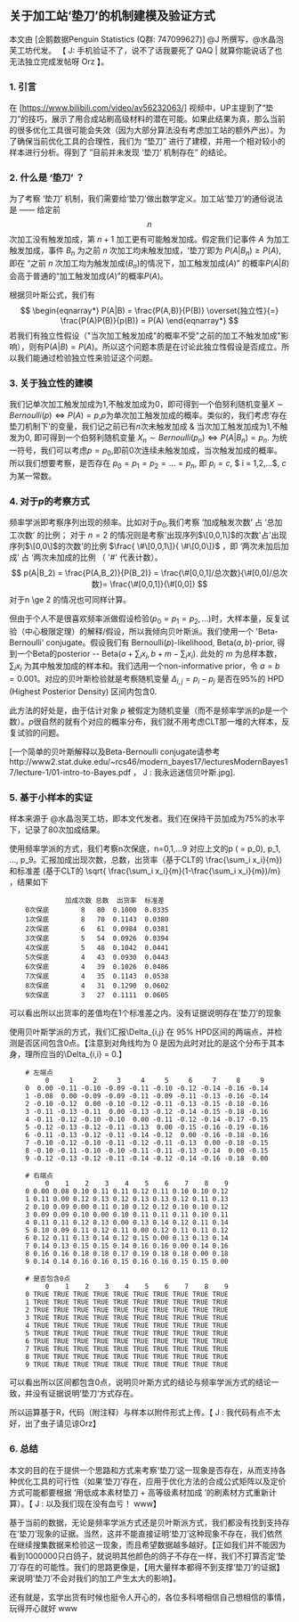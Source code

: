 ## 关于加工站‘垫刀’的机制建模及验证方式

本文由 [企鹅数据Penguin Statistics (Q群: 747099627)] @J 所撰写，@水晶泡芙工坊代发。
【 J: 手机验证不了，说不了话我要死了 QAQ | 就算你能说话了也无法独立完成发帖呀 Orz 】。

### 1. 引言

在 [https://www.bilibili.com/video/av56232063/] 视频中，UP主提到了“垫刀”的技巧，展示了用合成站刷高级材料的潜在可能。如果此结果为真，那么当前的很多优化工具很可能会失效（因为大部分算法没有考虑加工站的额外产出）。为了确保当前优化工具的合理性，我们为 “垫刀” 进行了建模，并用一个相对较小的样本进行分析。得到了 ”目前并未发现 ‘垫刀’ 机制存在” 的结论。



### 2. 什么是 ‘垫刀’ ？

为了考察 ‘垫刀’ 机制，我们需要给‘垫刀’做出数学定义。加工站‘垫刀’的通俗说法是 —— 给定前 $$n$$ 次加工没有触发加成，第 $n+1$ 加工更有可能触发加成。假定我们记事件 $A$ 为加工触发加成，事件 $B_n$ 为之前 $n$ 次加工均未触发加成，‘垫刀’即为 $P(A|B_n) \ge P(A)$, 即在 “之前 $n$ 次加工均为触发加成$(B_n)$的情况下，加工触发加成$(A)$” 的概率$P(A|B)$会高于普通的“加工触发加成$(A)$”的概率$P(A)$。

根据贝叶斯公式，我们有
$$
\begin{eqnarray*}
P(A|B) = \frac{P(A,B)}{P(B)} \overset{独立性}{=} \frac{P(A)P(B)}{p(B)} = P(A)
\end{eqnarray*}
$$
若我们有独立性假设（"当次加工触发加成"的概率不受"之前的加工不触发加成"影响），则有P$(A|B) = P(A)$。所以这个问题本质是在讨论此独立性假设是否成立。所以我们能通过检验独立性来验证这个问题。



### 3. 关于独立性的建模

我们记单次加工触发加成为$1$,不触发加成为$0$，即可得到一个伯努利随机变量$X \sim Bernoulli(p) \Leftrightarrow P( A ) = p$,$p$为单次加工触发加成的概率。类似的，我们考虑‘存在垫刀机制下’的变量，我们记之前已有$n$次未触发加成 & 当次加工触发加成为$1$,不触发为$0$,  即可得到一个伯努利随机变量 $X_n \sim Bernoulli( p_n) \Leftrightarrow P(A | B_n ) = p_n$. 为统一符号，我们可以考虑$p = p_0$,即前$0$次连续未触发加成，当次触发加成的概率。所以我们想要考察，是否存在 $p_0 = p_1 = p_2 = … =  p_n$, 即 $p_i = c$, $ i = 1,2,...$, $c$ 为某一常数。  


### 4. 对于$p$的考察方式

频率学派即考察序列出现的频率。比如对于$p_0$,我们考察 ‘加成触发次数’ 占 ‘总加工次数’ 的比例； 对于 $n = 2$ 的情况则是考察'出现序列$\[0,0,1\]$的次数'占'出现序列$\[0,0\]$的次数'的比例 $\frac{ \#\[0,0,1\]}{ \#\[0,0\]}$ ，即 ‘两次未加后加成’ 占 ‘两次未加成的比例 （ '#' 代表计数）。
$$
p(A|B_2) = \frac{P(A,B_2)}{P(B_2)} = \frac{\#[0,0,1]/总次数}{\#[0,0]/总次数}= \frac{\#[0,0,1]}{\#[0,0]}
$$
对于n \ge 2 的情况也可同样计算。



但由于个人不是很喜欢频率派做假设检验$(p_0 = p_1 = p_2 ,…)$时，大样本量，反复试验（中心极限定理）的解释/假设，所以我倾向贝叶斯派。我们使用一个 'Beta-Bernoulli' conjugate。假设我们有 Bernoulli($p$)-likelihood, Beta$(a,b)$-prior, 得到一个Beta的posterior -- Beta$( a + \sum_i x_i, b + m - \sum_i x_i)$. 此处的 $m$ 为总样本数，$\sum_i x_i$ 为其中触发加成的样本和。我们选用一个non-informative prior，令 $a = b = 0.001$。对应的贝叶斯检验就是考察随机变量 $\Delta_{i,j} = p_i - p_j$ 是否在95\%的 HPD (Highest Posterior Density) 区间内包含$0$.


此方法的好处是，由于估计对象 $p$ 被假定为随机变量（而不是频率学派的$p$是一个数）。$p$很自然的就有个对应的概率分布，我们就不用考虑CLT那一堆的大样本，反复试验的问题。


[一个简单的贝叶斯解释以及Beta-Bernoulli conjugate请参考http://www2.stat.duke.edu/~rcs46/modern_bayes17/lecturesModernBayes17/lecture-1/01-intro-to-Bayes.pdf ， J : 我永远迷信贝叶斯.jpg].



### 5. 基于小样本的实证

样本来源于 @水晶泡芙工坊，即本文代发者。我们在保持干员加成为75\%的水平下，记录了80次加成结果。

使用频率学派的方式，我们考察n次保底，n=0,1,…9 对应上文的p ( = p_0), p_1, …, p_9。汇报加成出现次数，总数，出货率（基于CLT的 \frac{\sum_i x_i}{m}) 和标准差 (基于CLT的 \sqrt{ \frac{\sum_i x_i}{m}(1-\frac{\sum_i x_i}{m})/m}  ，结果如下
```{r}
              加成次数 总数  出货率  标准差
    0次保底        8   80  0.1000  0.0335
    1次保底        8   70  0.1143  0.0380
    2次保底        6   61  0.0984  0.0381
    3次保底        5   54  0.0926  0.0394
    4次保底        5   48  0.1042  0.0441
    5次保底        4   43  0.0930  0.0443
    6次保底        4   39  0.1026  0.0486
    7次保底        4   35  0.1143  0.0538
    8次保底        4   31  0.1290  0.0602
    9次保底        3   27  0.1111  0.0605
```

可以看出所以出货率的差值均在1个标准差之内。没有证据说明存在’垫刀‘的现象



使用贝叶斯学派的方式，我们汇报\Delta_{i,j} 在 95\% HPD区间的两端点，并检测是否区间包含0点。【注意到对角线均为 0 是因为此时对比的是这个分布于其本身，理所应当的\Delta_{i,i} = 0.】
```{r}
    # 左端点
         0     1     2     3     4     5     6     7     8     9
    0  0.00 -0.11 -0.10 -0.09 -0.11 -0.10 -0.12 -0.14 -0.16 -0.14
    1 -0.08  0.00 -0.09 -0.09 -0.11 -0.09 -0.11 -0.13 -0.16 -0.14
    2 -0.10 -0.12  0.00 -0.10 -0.12 -0.11 -0.13 -0.15 -0.18 -0.16
    3 -0.11 -0.13 -0.11  0.00 -0.13 -0.12 -0.14 -0.15 -0.18 -0.16
    4 -0.11 -0.12 -0.10 -0.10  0.00 -0.11 -0.12 -0.14 -0.17 -0.15
    5 -0.12 -0.13 -0.12 -0.11 -0.13  0.00 -0.15 -0.16 -0.19 -0.16
    6 -0.11 -0.13 -0.12 -0.11 -0.14 -0.12  0.00 -0.16 -0.18 -0.16
    7 -0.10 -0.12 -0.10 -0.11 -0.12 -0.11 -0.13  0.00 -0.18 -0.15
    8 -0.10 -0.11 -0.10 -0.10 -0.11 -0.11 -0.13 -0.14  0.00 -0.15
    9 -0.12 -0.13 -0.12 -0.11 -0.14 -0.12 -0.14 -0.16 -0.18  0.00
    
    # 右端点
         0    1    2    3    4    5    6    7    8    9
    0 0.00 0.08 0.10 0.11 0.11 0.12 0.11 0.10 0.10 0.12
    1 0.11 0.00 0.12 0.13 0.12 0.13 0.13 0.12 0.11 0.13
    2 0.10 0.09 0.00 0.11 0.10 0.12 0.12 0.10 0.10 0.12
    3 0.09 0.09 0.10 0.00 0.10 0.11 0.11 0.11 0.10 0.11
    4 0.11 0.11 0.12 0.13 0.00 0.13 0.14 0.12 0.11 0.14
    5 0.10 0.09 0.11 0.12 0.11 0.00 0.12 0.11 0.11 0.12
    6 0.12 0.11 0.13 0.14 0.12 0.15 0.00 0.13 0.13 0.14
    7 0.14 0.13 0.15 0.15 0.14 0.16 0.16 0.00 0.14 0.16
    8 0.16 0.16 0.18 0.18 0.17 0.19 0.18 0.18 0.00 0.18
    9 0.14 0.14 0.16 0.16 0.15 0.16 0.16 0.15 0.15 0.00
    
    # 是否包含0点
         0    1    2    3    4    5    6    7    8    9
    0 TRUE TRUE TRUE TRUE TRUE TRUE TRUE TRUE TRUE TRUE
    1 TRUE TRUE TRUE TRUE TRUE TRUE TRUE TRUE TRUE TRUE
    2 TRUE TRUE TRUE TRUE TRUE TRUE TRUE TRUE TRUE TRUE
    3 TRUE TRUE TRUE TRUE TRUE TRUE TRUE TRUE TRUE TRUE
    4 TRUE TRUE TRUE TRUE TRUE TRUE TRUE TRUE TRUE TRUE
    5 TRUE TRUE TRUE TRUE TRUE TRUE TRUE TRUE TRUE TRUE
    6 TRUE TRUE TRUE TRUE TRUE TRUE TRUE TRUE TRUE TRUE
    7 TRUE TRUE TRUE TRUE TRUE TRUE TRUE TRUE TRUE TRUE
    8 TRUE TRUE TRUE TRUE TRUE TRUE TRUE TRUE TRUE TRUE
    9 TRUE TRUE TRUE TRUE TRUE TRUE TRUE TRUE TRUE TRUE
```

可以看出所以区间都包含0点，说明贝叶斯方式的结论与频率学派方式的结论一致，并没有证据说明‘垫刀‘方式存在。

所以运算基于R，代码（附注释）与样本以附件形式上传。【 J : 我代码有点不太好，出了虫子请见谅Orz】



### 6. 总结

本文的目的在于提供一个思路和方式来考察‘垫刀‘这一现象是否存在，从而支持各种优化工具的可行性（如果‘垫刀’存在，应用于优化方法的合成公式矩阵以及定价方式可能都要根据 ‘用低成本素材垫刀 + 高等级素材加成 ’的刷素材方式重新计算）。【 J : 以及我们现在没有血亏！ www】

基于当前的数据，无论是频率学派方式还是贝叶斯派方式，我们都没有找到支持存在‘垫刀’现象的证据。当然，这并不能直接证明‘垫刀’这种现象不存在，我们依然在继续搜集数据来检验这一现象，而且希望数据越多越好。【正如我们并不能因为看到1000000只白鸽子，就说明其他颜色的鸽子不存在一样，我们不打算否定‘垫刀’存在的可能性。我们的思路更像是，【用大量样本都得不到支撑‘垫刀’的证据】来说明‘垫刀’不会对我们的加工产生太大的影响】。

还有就是，玄学出货有时候也挺令人开心的，各位多科塔相信自己想相信的事情，玩得开心就好 www


